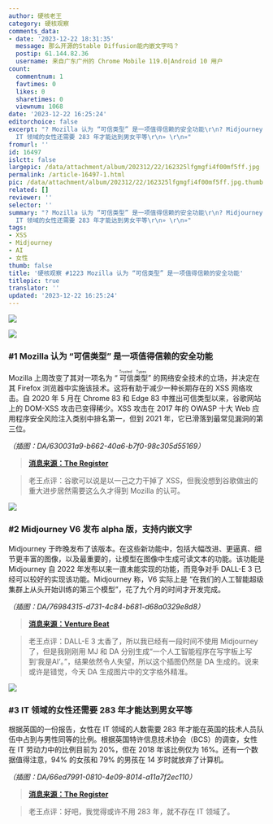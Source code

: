 ```yaml
---
author: 硬核老王
category: 硬核观察
comments_data:
- date: '2023-12-22 18:31:35'
  message: 那么开源的Stable Diffusion能内嵌文字吗？
  postip: 61.144.82.36
  username: 来自广东广州的 Chrome Mobile 119.0|Android 10 用户
count:
  commentnum: 1
  favtimes: 0
  likes: 0
  sharetimes: 0
  viewnum: 1068
date: '2023-12-22 16:25:24'
editorchoice: false
excerpt: "? Mozilla 认为 “可信类型” 是一项值得信赖的安全功能\r\n? Midjourney V6 发布 alpha 版，支持内嵌文字\r\n?
  IT 领域的女性还需要 283 年才能达到男女平等\r\n» \r\n»"
fromurl: ''
id: 16497
islctt: false
largepic: /data/attachment/album/202312/22/162325lfgmgfi4f00mf5ff.jpg
permalink: /article-16497-1.html
pic: /data/attachment/album/202312/22/162325lfgmgfi4f00mf5ff.jpg.thumb.jpg
related: []
reviewer: ''
selector: ''
summary: "? Mozilla 认为 “可信类型” 是一项值得信赖的安全功能\r\n? Midjourney V6 发布 alpha 版，支持内嵌文字\r\n?
  IT 领域的女性还需要 283 年才能达到男女平等\r\n» \r\n»"
tags:
- XSS
- Midjourney
- AI
- 女性
thumb: false
title: '硬核观察 #1223 Mozilla 认为 “可信类型” 是一项值得信赖的安全功能'
titlepic: true
translator: ''
updated: '2023-12-22 16:25:24'
---
```


![](/data/attachment/album/202312/22/162325lfgmgfi4f00mf5ff.jpg)


![](/data/attachment/album/202312/22/162335f8528au52yo25558.png)


### #1 Mozilla 认为 “可信类型” 是一项值得信赖的安全功能


Mozilla 上周改变了其对一项名为 “<ruby> 可信类型 <rt>  Trusted Types </rt></ruby>” 的网络安全技术的立场，并决定在其 Firefox 浏览器中实施该技术。这将有助于减少一种长期存在的 XSS 网络攻击。自 2020 年 5 月在 Chrome 83 和 Edge 83 中推出可信类型以来，谷歌网站上的 DOM-XSS 攻击已变得稀少。XSS 攻击在 2017 年的 OWASP 十大 Web 应用程序安全风险注入类别中排名第一，但到 2021 年，它已滑落到最常见漏洞的第三位。


*（插图：DA/630031a9-b662-40a6-b7f0-98c305d55169）*



> 
> **[消息来源：The Register](https://www.theregister.com/2023/12/21/mozilla_decides_trusted_types_is/)**
> 
> 
> 



> 
> 老王点评：谷歌可以说是以一己之力干掉了 XSS，但我没想到谷歌做出的重大进步居然需要这么久才得到 Mozilla 的认可。
> 
> 
> 


![](/data/attachment/album/202312/22/162358r7fdd77504efffu4.png)


### #2 Midjourney V6 发布 alpha 版，支持内嵌文字


Midjourney 于昨晚发布了该版本。在这些新功能中，包括大幅改进、更逼真、细节更丰富的图像，以及最重要的，让模型在图像中生成可读文本的功能。该功能是 Midjourney 自 2022 年发布以来一直未能实现的功能，而竞争对手 DALL-E 3 已经可以较好的实现该功能。Midjourney 称，V6 实际上是 “在我们的人工智能超级集群上从头开始训练的第三个模型”，花了九个月的时间才开发完成。


*（插图：DA/76984315-d731-4c84-b681-d68a0329e8d8）*



> 
> **[消息来源：Venture Beat](https://venturebeat.com/ai/midjourney-v6-is-here-with-in-image-text-and-completely-overhauled-prompting/)**
> 
> 
> 



> 
> 老王点评：DALL-E 3 太香了，所以我已经有一段时间不使用 Midjourney 了，但是我刚刚用 MJ 和 DA 分别生成“一个人工智能程序在写字板上写到‘我是AI’。”，结果依然令人失望，所以这个插图仍然是 DA 生成的。说来或许是错觉，今天 DA 生成图片中的文字格外精准。
> 
> 
> 


![](/data/attachment/album/202312/22/162507g68r8dr4cszs8d1e.png)


### #3 IT 领域的女性还需要 283 年才能达到男女平等


根据英国的一份报告，女性在 IT 领域的人数需要 283 年才能在英国的技术人员队伍中占到与男性同等的比例。根据英国特许信息技术协会（BCS）的调查，女性在 IT 劳动力中的比例目前为 20%，但在 2018 年该比例仅为 16%。还有一个数据值得注意，94% 的女孩和 79% 的男孩在 14 岁时就放弃了计算机。


*（插图：DA/66ed7991-0810-4e09-8014-a11a7f2ec110）*



> 
> **[消息来源：The Register](https://www.theregister.com/2023/12/20/gender_gap_it_employment/)**
> 
> 
> 



> 
> 老王点评：好吧，我觉得或许不用 283 年，就不存在 IT 领域了。
> 
> 
>